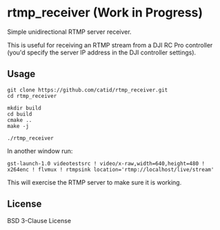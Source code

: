 # rtmp_receiver (Work in Progress)

Simple unidirectional RTMP server receiver.

This is useful for receiving an RTMP stream from a DJI RC Pro controller (you'd specify the server IP address in the DJI controller settings).

## Usage

```
git clone https://github.com/catid/rtmp_receiver.git
cd rtmp_receiver

mkdir build
cd build
cmake ..
make -j

./rtmp_receiver
```

In another window run:

```
gst-launch-1.0 videotestsrc ! video/x-raw,width=640,height=480 ! x264enc ! flvmux ! rtmpsink location='rtmp://localhost/live/stream'
```

This will exercise the RTMP server to make sure it is working.

## License

BSD 3-Clause License
